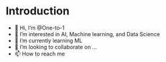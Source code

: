 # Introduction
- 👋 Hi, I’m @One-to-1
- 👀 I’m interested in AI, Machine learning, and Data Science
- 🌱 I’m currently learning ML
- 💞️ I’m looking to collaborate on ...
- 📫 How to reach me 

<!---
One-to-1/One-to-1 is a ✨ special ✨ repository because its `README.md` (this file) appears on your GitHub profile.
You can click the Preview link to take a look at your changes.
--->
